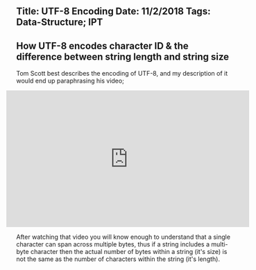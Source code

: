 Title: UTF-8 Encoding
Date: 11/2/2018
Tags: Data-Structure; IPT
---
How UTF-8 encodes character ID & the difference between string length and string size
---
Tom Scott best describes the encoding of UTF-8, and my description of it would end up paraphrasing his video;

<iframe style="margin-left: calc(45% - 250px);" width="560" height="315" src="https://www.youtube.com/embed/MijmeoH9LT4" frameborder="0" allow="autoplay; encrypted-media" allowfullscreen></iframe>

After watching that video you will know enough to understand that a single character can span across multiple bytes, thus if a string includes a multi-byte character then the actual number of bytes within a string (it's size) is not the same as the number of characters within the string (it's length).